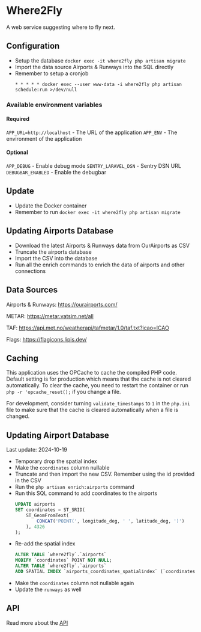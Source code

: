 # Where2Fly
A web service suggesting where to fly next.

## Configuration
- Setup the database `docker exec -it where2fly php artisan migrate`
- Import the data source Airports & Runways into the SQL directly
- Remember to setup a cronjob
    ```
    * * * * * docker exec --user www-data -i where2fly php artisan schedule:run >/dev/null
    ```

### Available environment variables

#### Required
`APP_URL=http://localhost` - The URL of the application
`APP_ENV` - The environment of the application

#### Optional
`APP_DEBUG` - Enable debug mode
`SENTRY_LARAVEL_DSN` - Sentry DSN URL
`DEBUGBAR_ENABLED` - Enable the debugbar


## Update
- Update the Docker container
- Remember to run `docker exec -it where2fly php artisan migrate`

## Updating Airports Database
- Download the latest Airports & Runways data from OurAirports as CSV
- Truncate the airports database
- Import the CSV into the database
- Run all the enrich commands to enrich the data of airports and other connections

## Data Sources
Airports & Runways: https://ourairports.com/

METAR: https://metar.vatsim.net/all

TAF: https://api.met.no/weatherapi/tafmetar/1.0/taf.txt?icao=ICAO

Flags: https://flagicons.lipis.dev/

## Caching

This application uses the OPCache to cache the compiled PHP code. Default setting is for production which means that the cache is not cleared automatically. To clear the cache, you need to restart the container or run `php -r 'opcache_reset();` if you change a file.

For development, consider turning `validate_timestamps` to `1` in the `php.ini` file to make sure that the cache is cleared automatically when a file is changed.

## Updating Airport Database
Last update: 2024-10-19

- Temporary drop the spatial index
- Make the `coordinates` column nullable
- Truncate and then import the new CSV. Remember using the id provided in the CSV
- Run the `php artisan enrich:airports` command
- Run this SQL command to add coordinates to the airports
    ```sql
    UPDATE airports
    SET coordinates = ST_SRID(
        ST_GeomFromText(
            CONCAT('POINT(', longitude_deg, ' ', latitude_deg, ')')
        ), 4326
    );
    ```
- Re-add the spatial index
    ```sql
    ALTER TABLE `where2fly`.`airports`
    MODIFY `coordinates` POINT NOT NULL;
    ALTER TABLE `where2fly`.`airports`
    ADD SPATIAL INDEX `airports_coordinates_spatialindex` (`coordinates`);
    ```
- Make the `coordinates` column not nullable again
- Update the `runways` as well

## API
Read more about the [API](API.md)
